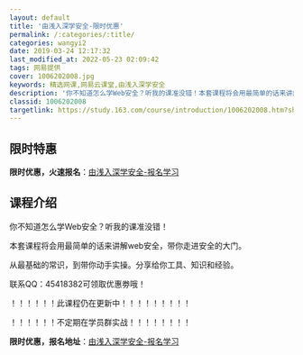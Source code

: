 ```yaml
---
layout: default
title: '由浅入深学安全-限时优惠'
permalink: /:categories/:title/
categories: wangyi2
date: 2019-03-24 12:17:32
last_modified_at: 2022-05-23 02:09:42
tags: 网易提供
cover: 1006202008.jpg
keywords: 精选网课,网易云课堂,由浅入深学安全
description: '你不知道怎么学Web安全？听我的课准没错！本套课程将会用最简单的话来讲解web安全，带你走进安全的大门。从最基础的常识，'
classid: 1006202008
targetlink: https://study.163.com/course/introduction/1006202008.htm?share=1&shareId=1025206652&utm_campaign=share&utm_medium=iphoneShare&utm_source=&utm_u=1025206652
---
```


## 限时特惠

**限时优惠，火速报名**：[由浅入深学安全-报名学习](https://study.163.com/course/introduction/1006202008.htm?share=1&shareId=1025206652&utm_campaign=share&utm_medium=iphoneShare&utm_source=&utm_u=1025206652)

## 课程介绍

你不知道怎么学Web安全？听我的课准没错！

本套课程将会用最简单的话来讲解web安全，带你走进安全的大门。

从最基础的常识，到带你动手实操。分享给你工具、知识和经验。

联系QQ：45418382可领取优惠劵哦！



！！！！！！此课程仍在更新中！！！！！！！！！

！！！！！！不定期在学员群实战！！！！！！！！

**限时优惠，报名地址**：[由浅入深学安全-报名学习](https://study.163.com/course/introduction/1006202008.htm?share=1&shareId=1025206652&utm_campaign=share&utm_medium=iphoneShare&utm_source=&utm_u=1025206652)

